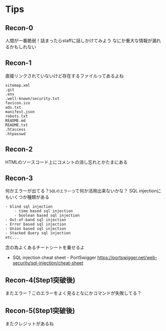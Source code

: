 # Tips

## Recon-0
人間が一番脆弱！詰まったらstaffに話しかけてみよう
なにか重大な情報が漏れるかもしれない

## Recon-1
直接リンクされていないけど存在するファイルってあるよね
```
sitemap.xml
.git
.env
.well-known/security.txt
favicon.ico
ads.txt
manifest.json
robots.txt
README.md
README.txt
.htaccess
.htpasswd
```

## Recon-2
HTMLのソースコード上にコメントの消し忘れとかたまにある

## Recon-3
何かエラーが出てる？`SQLのエラー`って何か活用出来ないかな？
SQL injectionにもいくつか種類がある
```
- blind sql injection
    - time based sql injection
    - boolean based sql injection
- Out-of-band sql injection
- Error based sql injection
- Union based sql injection
- Stacked Query sql injection
etc...
```

念の為よくあるチートシートを乗せるよ
- SQL injection cheat sheet - PortSwigger
https://portswigger.net/web-security/sql-injection/cheat-sheet

## Recon-4(Step1突破後)
またエラー？このエラーをよく見るとなにかコマンドが失敗してる？

## Recon-5(Step1突破後)
またクレジットがあるね